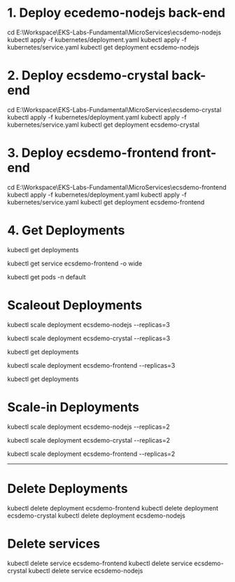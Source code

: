 # 1. Deploy ecedemo-nodejs back-end
cd E:\Workspace\EKS-Labs-Fundamental\MicroServices\ecsdemo-nodejs
kubectl apply -f kubernetes/deployment.yaml
kubectl apply -f kubernetes/service.yaml
kubectl get deployment ecsdemo-nodejs

#  2. Deploy ecsdemo-crystal back-end
cd E:\Workspace\EKS-Labs-Fundamental\MicroServices\ecsdemo-crystal
kubectl apply -f kubernetes/deployment.yaml
kubectl apply -f kubernetes/service.yaml
kubectl get deployment ecsdemo-crystal

# 3. Deploy ecsdemo-frontend front-end
cd E:\Workspace\EKS-Labs-Fundamental\MicroServices\ecsdemo-frontend
kubectl apply -f kubernetes/deployment.yaml
kubectl apply -f kubernetes/service.yaml
kubectl get deployment ecsdemo-frontend

# 4. Get Deployments
kubectl get deployments

kubectl get service ecsdemo-frontend -o wide

kubectl get pods -n default

# Scaleout Deployments
kubectl scale deployment ecsdemo-nodejs --replicas=3

kubectl scale deployment ecsdemo-crystal --replicas=3

kubectl get deployments

kubectl scale deployment ecsdemo-frontend --replicas=3

kubectl get deployments

# Scale-in Deployments
kubectl scale deployment ecsdemo-nodejs --replicas=2

kubectl scale deployment ecsdemo-crystal --replicas=2

kubectl scale deployment ecsdemo-frontend --replicas=2

--------------------------------------------------------------
# Delete Deployments
kubectl delete deployment ecsdemo-frontend
kubectl delete deployment ecsdemo-crystal
kubectl delete deployment ecsdemo-nodejs

# Delete services
kubectl delete service ecsdemo-frontend
kubectl delete service ecsdemo-crystal
kubectl delete service ecsdemo-nodejs
